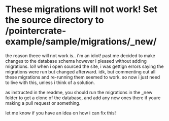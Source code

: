# These migrations will not work! Set the source directory to /pointercrate-example/sample/migrations/_new/

the reason theee will not work is.. i'm an idiot!  past me decided to make changes to the database schema however i pleased without adding migrations. lol! when i open sourced the site, i was gettign errors saying the migrations were run but changed afterward. idk, but commenting out all these migrations and re-running them seemed to work. so now i just need to live with this, unless i think of a solution. 

as instructed in the readme, you should run the migrations in the _new folder to get a clone of the database, and add any new ones there if youre making a pull request or something. 

let me know if you have an idea on how i can fix this!